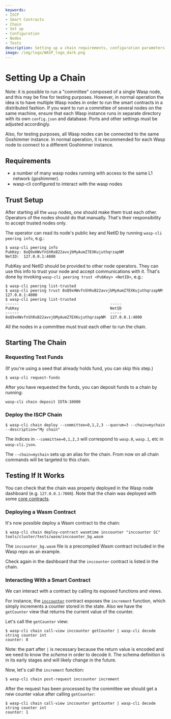 ```yaml
---
keywords:
- ISCP
- Smart Contracts
- Chain
- Set up
- Configuration
- Nodes
- Tests
description: Setting up a chain requirements, configuration parameters, validators and tests.
image: /img/logo/WASP_logo_dark.png
---
```

# Setting Up a Chain

Note: it is possible to run a "committee" composed of a single Wasp node, and
this may be fine for testing purposes. However, in normal operation the idea is
to have multiple Wasp nodes in order to run the smart contracts in a
distributed fashion. If you want to run a committee of several nodes on the
same machine, ensure that each Wasp instance runs in separate directory with
its own `config.json` and database. Ports and other settings must be adjusted
accordingly.

Also, for testing purposes, all Wasp nodes can be connected to the same
Goshimmer instance.  In normal operation, it is recommended for each Wasp node
to connect to a different Goshimmer instance.

## Requirements

- a number of many wasp nodes running with access to the same L1 network (goshimmer).
- wasp-cli configured to interact with the wasp nodes

## Trust Setup

After starting all the `wasp` nodes, one should make them trust each other.
Operators of the nodes should do that manually. That's their responsibility to
accept trusted nodes only.

The operator can read its node's public key and NetID by running `wasp-cli peering info`, e.g.:

```shell
$ wasp-cli peering info
PubKey: 8oQ9xHWvfnShRxB22avvjbMyAumZ7EXKujuthqrzapNM
NetID:  127.0.0.1:4000
```

PubKey and NetID should be provided to other node operators.
They can use this info to trust your node and accept communications with it.
That's done by invoking `wasp-cli peering trust <PubKey> <NetID>`, e.g.:

```shell
$ wasp-cli peering list-trusted
$ wasp-cli peering trust 8oQ9xHWvfnShRxB22avvjbMyAumZ7EXKujuthqrzapNM 127.0.0.1:4000
$ wasp-cli peering list-trusted
------                                        -----
PubKey                                        NetID
------                                        -----
8oQ9xHWvfnShRxB22avvjbMyAumZ7EXKujuthqrzapNM  127.0.0.1:4000
```

All the nodes in a committee must trust each other to run the chain.

## Starting The Chain

### Requesting Test Funds

(If you're using a seed that already holds fund, you can skip this step.)

```shell
$ wasp-cli request-funds
```

After you have requested the funds, you can deposit funds to a chain by running:

```shell
wasp-cli chain deposit IOTA:10000
```

### Deploy the ISCP Chain

```shell
$ wasp-cli chain deploy --committee=0,1,2,3 --quorum=3 --chain=mychain --description="My chain"
```

The indices in `--committee=0,1,2,3` will correspond to `wasp.0`, `wasp.1`, etc in `wasp-cli.json`.

The `--chain=mychain` sets up an alias for the chain. From now on all chain commands will be targeted to this chain.

## Testing If It Works

You can check that the chain was properly deployed in the Wasp node dashboard
(e.g. `127.0.0.1:7000`). Note that the chain was deployed with some [core contracts](../core_concepts/core_contracts/overview.md).

### Deploying a Wasm Contract

It's now possible deploy a Wasm contract to the chain:

```shell
$ wasp-cli chain deploy-contract wasmtime inccounter "inccounter SC" tools/cluster/tests/wasm/inccounter_bg.wasm
```

The `inccounter_bg.wasm` file is a precompiled Wasm contract included in the Wasp repo as an example.

Check again in the dashboard that the `inccounter` contract is listed in the chain.

### Interacting With a Smart Contract

We can interact with a contract by calling its exposed functions and views.

For instance, the
[`inccounter`](https://github.com/iotaledger/wasp/tree/master/contracts/rust/inccounter/src)
contract exposes the `increment` function, which simply increments a counter
stored in the state. Also we have the `getCounter` view that returns the
current value of the counter.

Let's call the `getCounter` view:

```shell
$ wasp-cli chain call-view inccounter getCounter | wasp-cli decode string counter int
counter: 0
```

Note: the part after `|` is necessary because the return value is encoded and
we need to know the _schema_ in order to decode it. The schema definition is in
its early stages and will likely change in the future.

Now, let's call the `increment` function:

```shell
$ wasp-cli chain post-request inccounter increment
```

After the request has been processed by the committee we should get a new
counter value after calling `getCounter`:

```shell
$ wasp-cli chain call-view inccounter getCounter | wasp-cli decode string counter int
counter: 1
```
